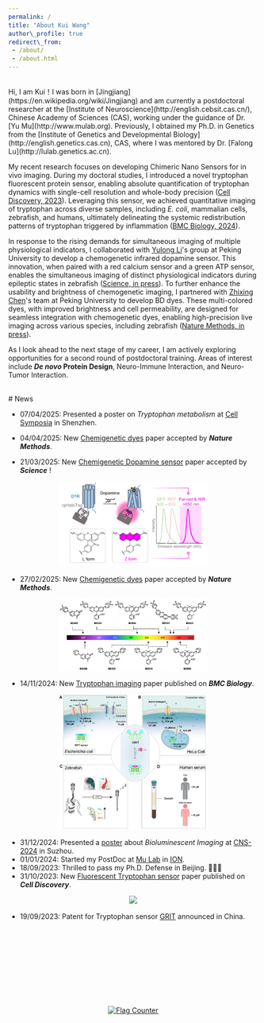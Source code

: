 ```yaml
---
permalink: /  
title: "About Kui Wang"  
author\_profile: true  
redirect\_from:
 - /about/
 - /about.html
---
```


<!-- Personal Statement -->
<br>
Hi, I am Kui！I was born in [Jingjiang](https://en.wikipedia.org/wiki/Jingjiang) and am currently a postdoctoral researcher at the [Institute of Neuroscience](http://english.cebsit.cas.cn/), Chinese Academy of Sciences (CAS), working under the guidance of Dr. [Yu Mu](http://www.mulab.org). Previously, I obtained my Ph.D. in Genetics from the [Institute of Genetics and Developmental Biology](http://english.genetics.cas.cn), CAS, where I was mentored by Dr. [Falong Lu](http://lulab.genetics.ac.cn).

My recent research focuses on developing Chimeric Nano Sensors for in vivo imaging. During my doctoral studies, I introduced a novel tryptophan fluorescent protein sensor, enabling absolute quantification of tryptophan dynamics with single-cell resolution and whole-body precision ([Cell Discovery, 2023](/publication/2023-10-31-Tryptophan-sensor)). Leveraging this sensor, we achieved quantitative imaging of tryptophan across diverse samples, including _E. coli_, mammalian cells, zebrafish, and humans, ultimately delineating the systemic redistribution patterns of tryptophan triggered by inflammation ([BMC Biology, 2024](/publication/2024-11-14-Tryptophan-imaging)). <!---Additionally, we applied artificial intelligence algorithms to develop a computationally assisted rapid protein evolution workflow. Using this approach, we successfully engineered >20 metabolites sensors in a short period (currently in preparation), promising exciting advancements in the near future.--->

In response to the rising demands for simultaneous imaging of multiple physiological indicators, I collaborated with [Yulong Li](http://www.yulonglilab.org/)'s group at Peking University to develop a chemogenetic infrared dopamine sensor. This innovation, when paired with a red calcium sensor and a green ATP sensor, enables the simultaneous imaging of distinct physiological indicators during epileptic states in zebrafish ([Science, in press](/publication/2025-03-21-HaloDA)). To further enhance the usability and brightness of chemogenetic imaging, I partnered with [Zhixing Chen](https://zhixingchenlab.mysxl.cn/)'s team at Peking University to develop BD dyes. These multi-colored dyes, with improved brightness and cell permeability, are designed for seamless integration with chemogenetic dyes, enabling high-precision live imaging across various species, including zebrafish ([Nature Methods, in press](/publication/2025-03-21-HaloDA)).

As I look ahead to the next stage of my career, I am actively exploring opportunities for a second round of postdoctoral training. Areas of interest include **_De novo_ Protein Design**, Neuro-Immune Interaction, and Neuro-Tumor Interaction.


<br>
# News

* 07/04/2025: Presented a poster on *Tryptophan metabolism* at [Cell Symposia](/publication/2025-04-05-Trp-metab-poster) in Shenzhen.

* 04/04/2025: New [Chemigenetic dyes](/publication/2025-02-27-BD-Dye) paper accepted by ***Nature Methods***.

* 21/03/2025: New [Chemigenetic Dopamine sensor](/publication/2025-03-21-HaloDA) paper accepted by ***Science*** !

<div align="center">
    <img src="/images/papers/HaloDA1.0.png" width="300px">
 </div>

* 27/02/2025: New [Chemigenetic dyes](/publication/2025-02-27-BD-Dye) paper accepted by ***Nature Methods***.

<div align="center">
    <img src="/images/papers/BD-dye.png" width="300px">
 </div>

* 14/11/2024: New [Tryptophan imaging](https://bmcbiol.biomedcentral.com/articles/10.1186/s12915-024-02058-x) paper published on ***BMC Biology***.

<div align="center">
    <img src="/images/papers/trp.png" width="300px">
 </div>

* 31/12/2024: Presented a [poster](/publication/2024-09-30-CaLAMP-poster) about *Bioluminescent Imaging* at [CNS-2024](https://www.cns.org.cn/2024/cn-index.html) in Suzhou.
* 01/01/2024: Started my PostDoc at [Mu Lab](http://www.mulab.org) in [ION](http://english.cebsit.cas.cn/).
* 18/09/2023: Thrilled to pass my Ph.D. Defense in Beijing. 🎉🎉🎉
* 31/10/2023: New [Fluorescent Tryptophan sensor](/publication/2023-10-31-Tryptophan-sensor) paper published on ***Cell Discovery***.

<div align="center">
    <img src="/images/papers/Cell Disc_Logo.png" width="300px">
 </div>

* 19/09/2023: Patent for Tryptophan sensor [GRIT](https://patents.google.com/patent/CN116769045A/en) announced in China.










<br><br><br><br><br>
----------------------------------------------------

<div style="text-align: center;">
  <a href="https://info.flagcounter.com/b5Gl"><img src="https://s01.flagcounter.com/count/b5Gl/bg_FFFFFF/txt_000000/border_CCCCCC/columns_4/maxflags_4/viewers_0/labels_0/pageviews_0/flags_0/percent_0/" alt="Flag Counter" border="0"></a>
</div>

